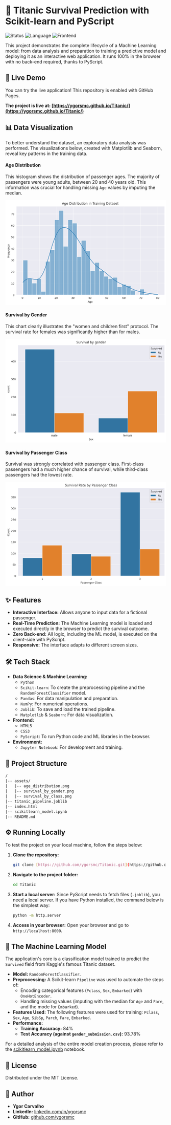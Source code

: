 # 🚢 Titanic Survival Prediction with Scikit-learn and PyScript

![Status](https://img.shields.io/badge/status-complete-success)
![Language](https://img.shields.io/badge/python-3.x-blue)
![Frontend](https://img.shields.io/badge/frontend-pyscript-yellow)

This project demonstrates the complete lifecycle of a Machine Learning model: from data analysis and preparation to training a predictive model and deploying it as an interactive web application. It runs 100% in the browser with no back-end required, thanks to PyScript.

## 🚀 Live Demo

You can try the live application! This repository is enabled with GitHub Pages.

**The project is live at: [https://ygorsmc.github.io/Titanic/](https://ygorsmc.github.io/Titanic/)**

## 📊 Data Visualization

To better understand the dataset, an exploratory data analysis was performed. The visualizations below, created with Matplotlib and Seaborn, reveal key patterns in the training data.

#### Age Distribution
This histogram shows the distribution of passenger ages. The majority of passengers were young adults, between 20 and 40 years old. This information was crucial for handling missing `Age` values by imputing the median.

![Age Distribution](./assets/age_distribution.png)

#### Survival by Gender
This chart clearly illustrates the "women and children first" protocol. The survival rate for females was significantly higher than for males.

![Survival by Gender](./assets/survival_by_gender.png)

#### Survival by Passenger Class
Survival was strongly correlated with passenger class. First-class passengers had a much higher chance of survival, while third-class passengers had the lowest rate.

![Survival by Passenger Class](./assets/survival_by_class.png)

## ✨ Features

* **Interactive Interface:** Allows anyone to input data for a fictional passenger.
* **Real-Time Prediction:** The Machine Learning model is loaded and executed directly in the browser to predict the survival outcome.
* **Zero Back-end:** All logic, including the ML model, is executed on the client-side with PyScript.
* **Responsive:** The interface adapts to different screen sizes.

## 🛠️ Tech Stack

* **Data Science & Machine Learning:**
    * `Python`
    * `Scikit-learn`: To create the preprocessing pipeline and the `RandomForestClassifier` model.
    * `Pandas`: For data manipulation and preparation.
    * `NumPy`: For numerical operations.
    * `Joblib`: To save and load the trained pipeline.
    * `Matplotlib` & `Seaborn`: For data visualization.
* **Frontend:**
    * `HTML5`
    * `CSS3`
    * `PyScript`: To run Python code and ML libraries in the browser.
* **Environment:**
    * `Jupyter Notebook`: For development and training.

## 📁 Project Structure

```
/
|-- assets/
|   |-- age_distribution.png
|   |-- survival_by_gender.png
|   |-- survival_by_class.png
|-- titanic_pipeline.joblib
|-- index.html
|-- scikitlearn_model.ipynb
|-- README.md
```

## ⚙️ Running Locally

To test the project on your local machine, follow the steps below:

1.  **Clone the repository:**
    ```bash
    git clone [https://github.com/ygorsmc/Titanic.git](https://github.com/ygorsmc/Titanic.git)
    ```
2.  **Navigate to the project folder:**
    ```bash
    cd Titanic
    ```
3.  **Start a local server:**
    Since PyScript needs to fetch files (`.joblib`), you need a local server. If you have Python installed, the command below is the simplest way:
    ```bash
    python -m http.server
    ```
4.  **Access in your browser:**
    Open your browser and go to `http://localhost:8000`.

## 🧠 The Machine Learning Model

The application's core is a classification model trained to predict the `Survived` field from Kaggle's famous Titanic dataset.

* **Model:** `RandomForestClassifier`.
* **Preprocessing:** A Scikit-learn `Pipeline` was used to automate the steps of:
    * Encoding categorical features (`Pclass`, `Sex`, `Embarked`) with `OneHotEncoder`.
    * Handling missing values (imputing with the median for `Age` and `Fare`, and the mode for `Embarked`).
* **Features Used:** The following features were used for training: `Pclass`, `Sex`, `Age`, `SibSp`, `Parch`, `Fare`, `Embarked`.
* **Performance:**
    * **Training Accuracy:** 84%
    * **Test Accuracy (against `gender_submission.csv`):** 93.78%

For a detailed analysis of the entire model creation process, please refer to the [scikitlearn_model.ipynb](./scikitlearn_model.ipynb) notebook.

## 📄 License

Distributed under the MIT License.

## 🔗 Author

* **Ygor Carvalho**
* **LinkedIn:** [linkedin.com/in/ygorsmc](https://linkedin.com/in/ygorsmc/)
* **GitHub:** [github.com/ygorsmc](https://github.com/ygorsmc)